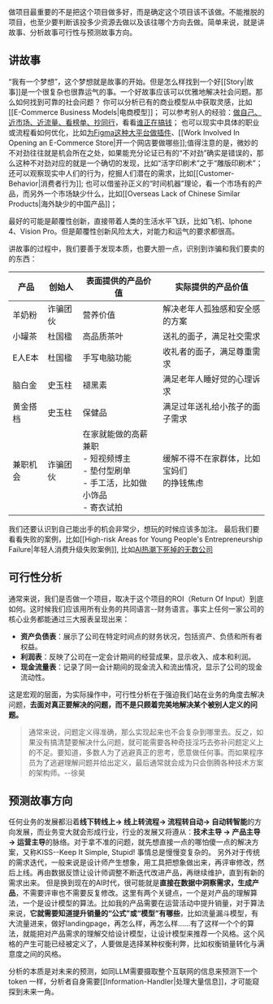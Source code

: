 做项目最重要的不是把这个项目做多好，而是确定这个项目该不该做。不能推脱的项目，也至少要判断该投多少资源去做以及该往哪个方向去做。简单来说，就是讲故事、分析故事可行性与预测故事方向。
## 讲故事

“我有一个梦想”，这个梦想就是故事的开始。但是怎么样找到一个好[[Story|故事]]是一个很复杂也很靠运气的事。一个好故事应该可以优雅地解决社会问题。那么如何找到可靠的社会问题？
你可以分析已有的商业模型从中获取灵感，比如[[E-Commerce Business Models|电商模型]]；
可以参考别人的经验：[做自己、近市场、近流量、看榜单、抄同行](https://mp.weixin.qq.com/s/TqsKacR1lKPWALDjsxmiXw)，看看[谁正在搞钱](https://whoismaking.money/)；
也可以现实中具体的职业或流程看如何优化，比如[为Figma这种大平台做插件](https://www.bmms.me/blog/slash-programmer-digital-nomad-transition)、[[Work Involved In Opening an E-Commerce Store|开一个网店要做哪些]];值得注意的是，微妙的不对劲往往就是机会所在之处，如果能充分论证已有的“不对劲”确实是错误的，那么这种不对劲对应的就是一个确切的发现，比如“活字印刷术”之于“雕版印刷术”；
还可以观察现实中人们的行为，挖掘人们潜在的需求，比如[[Customer-Behavior|消费者行为]];
也可以借鉴孙正义的“时间机器”理论，看一个市场有的产品，而另外一个市场缺少什么，比如[[Overseas Lack of Chinese Similar Products|海外缺少的中国产品]]；

最好的可能是颠覆性创新，直接带着人类的生活水平飞跃，比如飞机、Iphone 4、Vision Pro。但是颠覆性创新风险太大，对能力和运气的要求都很高。

讲故事的过程中，我们要善于发现本质，也要大胆一点，识别到诈骗和我们要卖的的东西：

| 产品   | 创始人  | 表面提供的产品价值                                                  | 实际提供的产品价值                |
| ---- | ---- | ---------------------------------------------------------- | ------------------------ |
| 羊奶粉  | 诈骗团伙 | 营养价值                                                       | 解决老年人孤独感和安全感的方案          |
| 小罐茶  | 杜国楹  | 高品质茶叶                                                      | 送礼的面子，满足社交需求             |
| E人E本 | 杜国楹  | 手写电脑功能                                                     | 收礼者的面子，满足尊重需求            |
| 脑白金  | 史玉柱  | 褪黑素                                                        | 满足老年人睡好觉的心理诉求            |
| 黄金搭档 | 史玉柱  | 保健品                                                        | 满足过年送礼给小孩子的面子需求          |
| 兼职机会 | 诈骗团伙 | 在家就能做的高薪兼职<br>- 短视频博主<br>- 垫付型刷单<br>- 手工活，比如做小饰品<br>- 寄衣试拍 | 缓解不得不在家群体，比如宝妈们<br>的挣钱焦虑 |


我们还要认识到自己能出手的机会非常少，想玩的时候应该多加注。
最后我们要看看失败的案例，比如[[High-risk Areas for Young People's Entrepreneurship Failure|年轻人消费升级失败案例]], 比如[AI热潮下死掉的无数公司](:https://dang.ai/ai-graveyard)

## 可行性分析
通常来说，我们是否做一个项目，取决于这个项目的ROI（Return Of Input）到底如何。这时候我们应该用所有业务的共同语言--财务语言。事实上任何一家公司的核心业务都能通过三大报表呈现出来：
- **资产负债表**：展示了公司在特定时间点的财务状况，包括资产、负债和所有者权益。
- **利润表**：反映了公司在一定会计期间的经营成果，显示收入、成本和利润。
- **现金流量表**：记录了同一会计期间的现金流入和流出情况，显示了公司的现金流动性。

这是宏观的层面，为实际操作中，可行性分析在于强迫我们站在业务的角度去解决问题，**去面对真正要解决的问题，而不是只顾着完美地解决某个被别人定义的问题。**

>通常来说，问题定义得准确，那么实现起来也不会复杂到哪里去。反之，如果没有搞清楚要解决什么问题，就可能需要各种奇技淫巧去弥补问题定义上的不足。要知道，多数人为了逃避真正的思考，愿意做任何事。而如果程序员为了逃避理解问题并给出定义，最后通常就会成为只会倒腾各种技术方案的架构师。--徐昊


## 预测故事方向

任何业务的发展都沿着**线下转线上→ 线上转流程→ 流程转自动→ 自动转智能**的方向发展，而业务变大就会形成行业，行业的发展又将遵从：**技术主导 → 产品主导→ 运营主导**的脉络。对于拿不准的问题，就先想直接一点的哪怕傻一点的解决方案，又称KISS--Keep It Simple, Stupid! 事情总是慢慢变复杂的。
另外对于传统的需求迭代，一般来说是设计师产生想象，用工具把想象做出来，再评审修改，然后上线。再由数据反馈让设计师调整不断迭代改进产品，再继续维护，直到有新的需求出来。
但是换到现在的AI时代，很可能就是**直接在数据中洞察需求，生成产品**，不需要评审也不需要反复修改。这里有两个关键点，一个是对产品的理解算法，一个是设计模型的算法。比如我的产品需要在运营活动中提升销量，对于算法来说，**它就需要知道提升销量的“公式”或“模型”有哪些**，比如流量漏斗模型，有大流量进来，做好landingpage，再怎么样，再怎么样……有了这样一个个的算法，就能把对产品需求的理解交给设计模型，让设计模型来推荐一个风格。这个风格的产生可能已经被定义了，人要做是选择某种权衡利弊，比如权衡销量转化与满意度之间的风格。

分析的本质是对未来的预测，如同LLM需要摄取整个互联网的信息来预测下一个token 一样，分析者自身需要[[Information-Handler|处理大量信息]]，才可能窥探到未来一角。